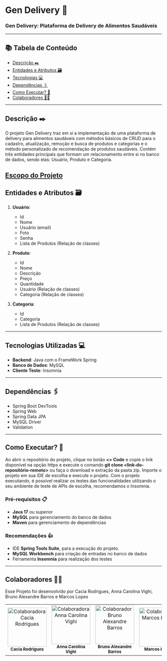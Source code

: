 # Gen Delivery :fork_and_knife:

### Gen Delivery: Plataforma de Delivery de Alimentos Saudáveis

---

## 📚 Tabela de Conteúdo
- [Descrição :black_nib:](#descrição-black_nib)
- [Entidades e Atributos :card_file_box:](#entidades-e-atributos-card_file_box)
- [Tecnologias :computer:](#tecnologias-utilizadas-computer)
- [Dependências :paperclips:](#dependências-paperclips)
- [Como Executar? :runner:](#como-executar-runner)
- [Colaboradores :technologist:](#colaboradores-technologist)

---

## Descrição :black_nib:
O projeto Gen Delivery traz em si a implementação de uma plataforma de delivery para alimentos saudáveis com métodos básicos de CRUD para o cadastro, atualização, remoção e busca de produtos e categorias e o método personalizado de recomendação de produtos saudáveis. Contém três entidades principais que formam um relacionamento entre si no banco de dados, sendo elas: Usuário, Produto e Categoria.

## <a href="https://docs.google.com/document/d/1q3HLULRjWhPCwoeAbJt-G4zGCslZ175vRy5GataaZLM/edit?tab=t.0">Escopo do Projeto</a>

## Entidades e Atributos :card_file_box:  
1. **Usuário**:
   - Id
   - Nome
   - Usuário (email)
   - Foto
   - Senha
   - Lista de Produtos (Relação de classes)

2. **Produto**:
   - Id
   - Nome
   - Descrição
   - Preço
   - Quantidade
   - Usuário (Relação de classes)
   - Categoria (Relação de classes)

3. **Categoria**:
   - Id
   - Categoria
   - Lista de Produtos (Relação de classes)


---

##  Tecnologias Utilizadas :computer:
- **Backend**: Java com o FrameWork Spring
- **Banco de Dados**: MySQL
- **Cliente Teste**: Insomnia

---

## Dependências :paperclips:
  - Spring Boot DevTools
  - Spring Web
  - Spring Data JPA
  - MySQL Driver
  - Validation

---

## Como Executar? :runner:
Ao abrir o repositório do projeto, clique no botão **<> Code** e copie o link disponível na opção https e execute o comando **git clone <link-do-repositório-remoto>** ou faça o download e extração da pasta zip. Importe o projeto em sua IDE de escolha e execute o projeto. Com o projeto executando, é possível realizar os testes das funcionalidades utilizando o seu ambiente de teste de APIs de escolha, recomendamos o Insomnia.

### Pré-requisitos :clipboard:
   - **Java 17** ou superior
   - **MySQL** para gerenciamento do banco de dados
   - **Maven** para gerenciamento de dependências

### Recomendações :thumbsup:
   - IDE **Spring Tools Suite**, para a execução do projeto.
   - **MySQL Workbench** para criação de entradas no banco de dados
   - Ferramenta **Insomnia** para realização dos testes
     
---

## Colaboradores :technologist:
Esse Projeto foi desenvolvido por Cacia Rodrigues, Anna Carolina Vighi, Bruno Alexandre Barros e Marcos Lopes

<table>
  <tr>
    <td align="center">
      <a href="https://github.com/CaciaRodrigues">
        <img src="https://avatars.githubusercontent.com/u/98604798?v=4" width="125px;" alt="Colaboradora Cacia Rodrigues"/><br />
        <sub><b>Cacia Rodrigues</b></sub>
      </a>
    </td>
    <td align="center">
      <a href="https://github.com/annavighi">
        <img src="https://avatars.githubusercontent.com/u/180130500?v=4" width="125px;" alt="Colaboradora Anna Carolina Vighi"/><br />
        <sub><b>Anna Carolina Vighi</b></sub>
      </a>
    </td>
        <td align="center">
      <a href="https://github.com/brunoalexb">
        <img src="https://avatars.githubusercontent.com/u/88696076?v=4" width="125px;" alt="Colaborador Bruno Alexandre Barros"/><br />
        <sub><b>Bruno Alexandre Barros</b></sub>
      </a>
    </td>
          <td align="center">
      <a href="https://github.com/marcoslopesdev">
        <img src="https://avatars.githubusercontent.com/u/110929754?v=4" width="125px;" alt="Colaborador Marcos Lopes"/><br />
        <sub><b>Marcos Lopes</b></sub>
      </a>
    </td>
  </tr>
</table>

